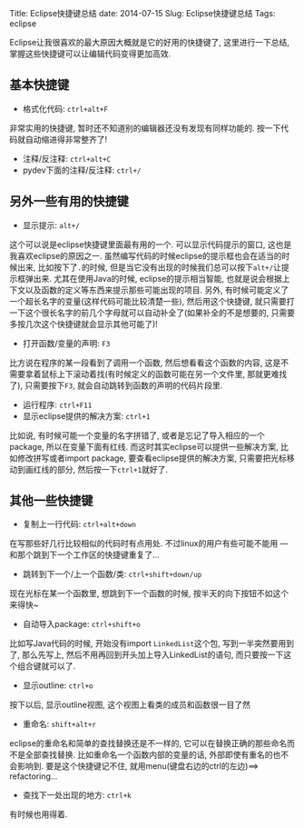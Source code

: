 Title: Eclipse快捷键总结
date: 2014-07-15
Slug: Eclipse快捷键总结
Tags: eclipse

Eclipse让我很喜欢的最大原因大概就是它的好用的快捷键了, 这里进行一下总结, 掌握这些快捷键可以让编辑代码变得更加高效. 

基本快捷键
-----

* 格式化代码: ``ctrl+alt+F``

非常实用的快捷键, 暂时还不知道别的编辑器还没有发现有同样功能的. 按一下代码就自动缩进得非常整齐了! 

* 注释/反注释: ``ctrl+alt+C``
* pydev下面的注释/反注释: ``ctrl+/``


另外一些有用的快捷键
----------

* 显示提示: ``alt+/``

这个可以说是eclipse快捷键里面最有用的一个. 可以显示代码提示的窗口, 这也是我喜欢eclipse的原因之一. 虽然编写代码的时候eclipse的提示框也会在适当的时候出来, 比如按下了``.``的时候, 但是当它没有出现的时候我们总可以按下``alt+/``让提示框弹出来. 尤其在使用Java的时候, eclipse的提示相当智能, 也就是说会根据上下文以及函数的定义等东西来提示那些可能出现的项目. 另外, 有时候可能定义了一个超长名字的变量(这样代码可能比较清楚一些), 然后用这个快捷键, 就只需要打一下这个很长名字的前几个字母就可以自动补全了(如果补全的不是想要的, 只需要多按几次这个快捷键就会显示其他可能了)! 

* 打开函数/变量的声明: ``F3``

比方说在程序的某一段看到了调用一个函数, 然后想看看这个函数的内容, 这是不需要拿着鼠标上下滚动着找(有时候定义的函数可能在另一个文件里, 那就更难找了), 只需要按下``F3``, 就会自动跳转到函数的声明的代码片段里. 

* 运行程序: ``ctrl+F11``
* 显示eclipse提供的解决方案: ``ctrl+1``

比如说, 有时候可能一个变量的名字拼错了, 或者是忘记了导入相应的一个package, 所以在变量下面有红线. 而这时其实eclipse可以提供一些解决方案, 比如修改拼写或者import package, 要查看eclipse提供的解决方案, 只需要把光标移动到画红线的部分, 然后按一下``ctrl+1``就好了. 

其他一些快捷键
-------

* 复制上一行代码: ``ctrl+alt+down``

在写那些好几行比较相似的代码时有点用处. 不过linux的用户有些可能不能用 — 和那个跳到下一个工作区的快捷键重复了...

* 跳转到下一个/上一个函数/类: ``ctrl+shift+down/up``

现在光标在某一个函数里, 想跳到下一个函数的时候, 按半天的向下按钮不如这个来得快~

* 自动导入package: ``ctrl+shift+o``

比如写Java代码的时候, 开始没有import ``LinkedList``这个包, 写到一半突然要用到了, 那么先写上, 然后不用再回到开头加上导入LinkedList的语句, 而只要按一下这个组合键就可以了. 

* 显示outline: ``ctrl+o``

按下以后, 显示outline视图, 这个视图上看类的成员和函数很一目了然

* 重命名: ``shift+alt+r``

eclipse的重命名和简单的查找替换还是不一样的, 它可以在替换正确的那些命名而不是全部查找替换. 比如重命名一个函数内部的变量的话, 外部即使有重名的也不会影响到. 
要是这个快捷键记不住, 就用menu(键盘右边的ctrl的左边)==> refactoring...


* 查找下一处出现的地方: ``ctrl+k``

有时候也用得着.



